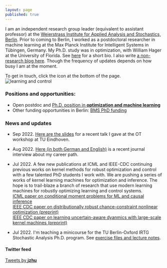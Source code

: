 ```yaml
---
layout: page
published: true
---
```

I am an independent research group leader (equivalent to assistant professor) at the [Weierstrass Institute for Applied Analysis and Stochastics, Berlin](https://www.wias-berlin.de/). Prior to coming to Berlin, I worked as a postdoctoral researcher in machine learning at the Max Planck Institute for Intelligent Systems in Tübingen, Germany. My Ph.D. study was in optimization, with William Hager at the University of Florida. See [here](/about/) for a short bio. 
I also write [a non-research blog here](https://jj-zhu.github.io/blog/). Though the frequency of updates depends on how busy I am at the moment.

To get in touch, click the icon at the bottom of the page.
![learning and control](/images/atom.png)

### **Positions and opportunities**:

- Open postdoc and [Ph.D. position in **optimization and machine learning**](phd_2)
- Other funding opportunities in Berlin: [BMS PhD funding](https://math-berlin.de/application)

### News and updates
- Sep 2022. [Here are the slides](https://jj-zhu.github.io/file/Eindhoven-OT-workshop-2022-Zhu.pdf) for a recent talk I gave at the OT workshop at TU Eindhoven.
- Aug 2022. [Here (in both German and English)](https://jj-zhu.github.io/file/fvb-journal-interview.pdf) is a recent journal interview about my career path.
- Jul 2022. A few new publications at ICML and IEEE-CDC continuing previous works on kernel methods for robust optimization and control with a few talented PhD students I work with. We are pushing a series of works of kernel learning machines for optimization and inference. The hope is to trail-blaze a branch of research that use modern learning machines for robustly optimizing learning and control systems.  
[ICML paper on conditional moment problems for ML and causal inference](https://proceedings.mlr.press/v162/kremer22a/kremer22a.pdf)  
[IEEE CDC paper on distributionally robust chance-constraint nonlinear optimization (preprint)](https://arxiv.org/pdf/2204.11564.pdf)  
[IEEE CDC paper on learning uncertain-aware dyanmics with large-scale kernel machines (preprint)](https://arxiv.org/pdf/2106.13066.pdf)  

- Jul 2022. I'm teaching a minicourse for the TU Berlin-Oxford IRTG Stochastic Analysis Ph.D. program. See [exercise files and lecture notes](/teaching/).

#### Twitter feed
<a class="twitter-timeline" data-width="400" href="https://twitter.com/__jzhu__?ref_src=twsrc%5Etfw">Tweets by __jzhu__</a> <script async src="https://platform.twitter.com/widgets.js" charset="utf-8"></script>


